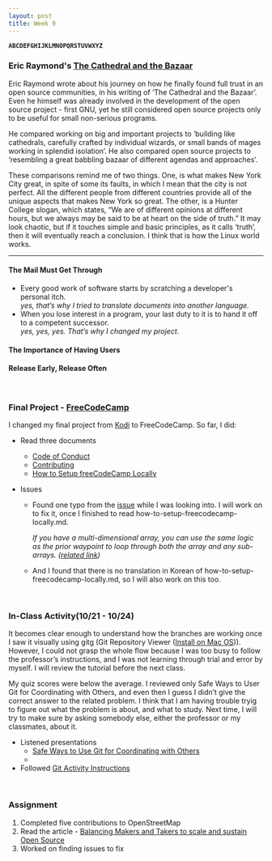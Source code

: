 ```yaml
---
layout: post
title: Week 9
---
```


**`ABCDEFGHIJKLMNOPQRSTUVWXYZ`**

### Eric Raymond's [The Cathedral and the Bazaar](http://www.catb.org/~esr/writings/cathedral-bazaar/cathedral-bazaar/index.html)

Eric Raymond wrote about his journey on how he finally found full trust in an open source communities, in his writing of ‘The Cathedral and the Bazaar’. Even he himself was already involved in the development of the open source project - first GNU, yet he still considered open source projects only to be useful for small non-serious programs.

He compared working on big and important projects to ‘building like cathedrals, carefully crafted by individual wizards, or small bands of mages working in splendid isolation’. He also compared open source projects to ‘resembling a great babbling bazaar of different agendas and approaches’.

These comparisons remind me of two things. One, is what makes New York City great, in spite of some its faults, in which I mean that the city is not perfect. All the different people from different countries provide all of the unique aspects that makes New York so great. The other, is a Hunter College slogan, which states, “We are of different opinions at different hours, but we always may be said to be at heart on the side of truth.” It may look chaotic, but if it touches simple and basic principles, as it calls ‘truth’, then it will eventually reach a conclusion. I think that is how the Linux world works.

---

#### The Mail Must Get Through  
- Every good work of software starts by scratching a developer's personal itch.  
  _yes, that’s why I tried to translate documents into another language._  
- When you lose interest in a program, your last duty to it is to hand it off to a competent successor.  
  _yes, yes, yes. That’s why I changed my project._
#### The Importance of Having Users  
#### Release Early, Release Often  

&nbsp;
&nbsp;

### Final Project - [FreeCodeCamp](https://github.com/freeCodeCamp/freeCodeCamp)
I changed my final project from [Kodi](https://github.com/xbmc/xbmc) to FreeCodeCamp. So far, I did:

- Read three documents
  - [Code of Conduct](https://www.freecodecamp.org/news/code-of-conduct/)
  - [Contributing](https://github.com/nancydocode/freeCodeCamp/blob/master/CONTRIBUTING.md)
  - [How to Setup freeCodeCamp Locally](https://github.com/nancydocode/freeCodeCamp/blob/master/docs/how-to-setup-freecodecamp-locally.md)
  
- Issues
  - Found one typo from the [issue](https://github.com/freeCodeCamp/freeCodeCamp/issues/36773) while I was looking into. I will work on to fix it, once I finished to read how-to-setup-freecodecamp-locally.md.

    _If you have a multi-dimensional array, you can use the same logic as the prior waypoint to loop through both the array and any sub-arrays. ([related link](https://www.freecodecamp.org/learn/javascript-algorithms-and-data-structures/basic-javascript/nesting-for-loops))_

  - And I found that there is no translation in Korean of how-to-setup-freecodecamp-locally.md, so I will also work on this too.

&nbsp;
&nbsp;

### In-Class Activity(10/21 - 10/24)
It becomes clear enough to understand how the branches are working once I saw it visually using gitg (Git Repository Viewer ([Install on Mac OS](https://brewinstall.org/install-gitg-on-mac-with-brew/))). However, I could not grasp the whole flow because I was too busy to follow the professor’s instructions, and I was not learning through trial and error by myself. I will review the tutorial before the next class.

My quiz scores were below the average. I reviewed only Safe Ways to User Git for Coordinating with Others, and even then I guess I didn’t give the correct answer to the related problem. I think that I am having trouble tryig to figure out what the problem is about, and what to study. Next time, I will try to make sure by asking somebody else, either the professor or my classmates, about it.

- Listened presentations
  - [Safe Ways to Use Git for Coordinating with Others](http://www.compsci.hunter.cuny.edu/~sweiss/course_materials/csci395.86/slides/collaborating_workflows.html#1)
  - []()
- Followed [Git Activity Instructions](https://github.com/hunter-college-ossd-fall-2019/git-collaboration-workflow-activity)

&nbsp;
&nbsp;

### Assignment
1. Completed five contributions to OpenStreetMap
2. Read the article - [Balancing Makers and Takers to scale and sustain Open Source](https://dri.es/balancing-makers-and-takers-to-scale-and-sustain-open-source)
3. Worked on finding issues to fix
